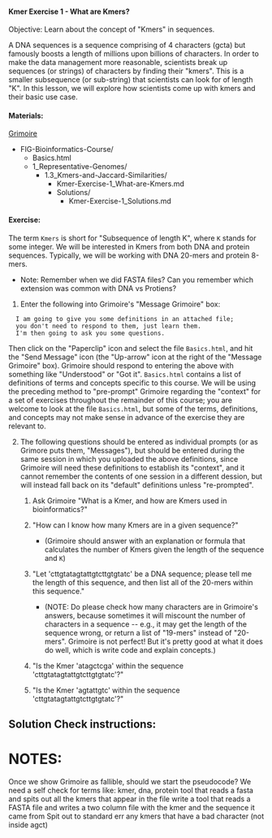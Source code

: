 #### Kmer Exercise 1 - What are Kmers?

Objective: Learn about the concept of "Kmers" in sequences.

A DNA sequences is a sequence comprising of 4 characters (gcta) but famously boosts a length of millions upon billions of characters. In order to make the data management more reasonable, scientists break up sequences (or strings) of characters by finding their "kmers". This is a smaller subsequence (or sub-string) that scientists can look for of length "K". In this lesson, we will explore how scientists come up with kmers and their basic use case.

#### Materials: 

[Grimoire](https://chat.openai.com/g/g-n7Rs0IK86-grimoire)

* FIG-Bioinformatics-Course/
    * Basics.html
    * 1_Representative-Genomes/
        * 1.3_Kmers-and-Jaccard-Similarities/
            * Kmer-Exercise-1_What-are-Kmers.md
            * Solutions/
                * Kmer-Exercise-1_Solutions.md


#### Exercise:

The term `Kmers` is short for "Subsequence of length K", where `K` stands for some integer. We will be interested in Kmers from both DNA and protein sequences.
Typically, we will be working with DNA 20-mers and protein 8-mers.
  * Note: Remember when we did FASTA files? Can you remember which extension was common with DNA vs Protiens?

1. Enter the following into Grimoire's "Message Grimoire" box:
  ```
    I am going to give you some definitions in an attached file;
    you don't need to respond to them, just learn them.
    I'm then going to ask you some questions.
  ```
  Then click on the "Paperclip" icon and select the file `Basics.html`, and hit the "Send Message" icon (the "Up-arrow" icon at the right of the "Message Grimoire" box). Grimoire should respond to entering the above with something like "Understood" or "Got it". `Basics.html` contains a list of definitions of terms and concepts specific to this course. We will be using the preceding method to "pre-prompt" Grimoire regarding the "context" for a set of exercises throughout the remainder of this course; you are welcome to look at the file `Basics.html`, but some of the terms, definitions, and concepts may not make sense in advance of the exercise they are relevant to.

2. The following questions should be entered as individual prompts (or as Grimore puts them, "Messages"), but should be entered during the same session in which you uploaded the above definitions, since Grimoire will need these definitions to establish its "context", and it cannot remember the contents of one session in a different dession, but will instead fall back on its "default" definitions unless "re-prompted".

    1. Ask Grimoire "What is a Kmer, and how are Kmers used in bioinformatics?"

    2. "How can I know how many Kmers are in a given sequence?"
        * (Grimoire should answer with an explanation or formula that calculates the number of Kmers given the length of the sequence and `K`)

    3. "Let 'cttgtatagtattgtcttgtgtatc' be a DNA sequence; please tell me the length of this sequence, and then list all of the 20-mers within this sequence."
        * (NOTE: Do please check how many characters are in Grimoire's answers, because sometimes it will miscount the number of characters in a sequence -- e.g., it may get the length of the sequence wrong, or return a list of "19-mers" instead of "20-mers". Grimoire is not perfect! But it's pretty good at what it does do well, which is write code and explain concepts.)

    4. "Is the Kmer 'atagctcga' within the sequence 'cttgtatagtattgtcttgtgtatc'?"

    5. "Is the Kmer 'agtattgtc' within the sequence 'cttgtatagtattgtcttgtgtatc'?"

## Solution Check instructions:

# NOTES:
  Once we show Grimoire as fallible, should we start the pseudocode?
  We need a self check for terms like: kmer, dna, protein
  tool that reads a fasta and spits out all the kmers that appear in the file
  write a tool that reads a FASTA file and writes a two column file with the kmer and the sequence it came from
    Spit out to standard err any kmers that have a bad character (not inside agct)
